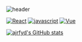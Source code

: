 ![header](https://capsule-render.vercel.app/api?type=transparent&color=auto&height=300&section=header&text=ajrfyd&desc=dev%20hub%20&descAlign=60&descAlignY=65&animation=scaleIn&fontSize=90&fontColor=6200ee)

[![React](https://img.shields.io/badge/react-61DAFB?style=flat-square&logo=react&logoColor=ffffff)]()
[![javascript](https://img.shields.io/badge/javascript-F7DF1E?style=flat-square&logo=javascript&logoColor=ffffff)]()
[![Vue](https://img.shields.io/badge/vue.js-4FC08D?style=flat-square&logo=vue.js&logoColor=ffffff)]()

[![ajrfyd's GitHub stats](https://github-readme-stats.vercel.app/api?username=ajrfyd&show_icons=true&theme=merko)](https://github.com/ajrfyd/github-readme-stats)


